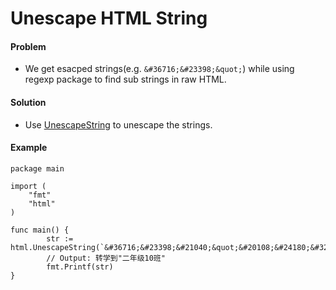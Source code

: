 # Unescape HTML String

#### Problem
* We get esacped strings(e.g. `&#36716;&#23398;&quot;`) while using regexp package to find sub strings in raw HTML.

#### Solution
* Use [UnescapeString](https://godoc.org/html#UnescapeString) to unescape the strings.

#### Example

    package main

    import (
        "fmt"
        "html"
    )

    func main() {
            str := html.UnescapeString(`&#36716;&#23398;&#21040;&quot;&#20108;&#24180;&#32423;10&#29677;&quot;`)
            // Output: 转学到"二年级10班"
            fmt.Printf(str)
    }
